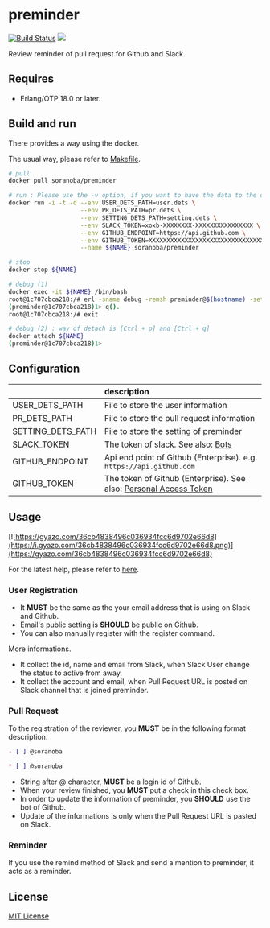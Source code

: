 preminder
=============
[![Build Status](https://travis-ci.org/soranoba/preminder.svg?branch=master)](https://travis-ci.org/soranoba/preminder)
[![](https://badge.imagelayers.io/soranoba/preminder:latest.svg)](https://imagelayers.io/?images=soranoba/preminder:latest 'Get your own badge on imagelayers.io')

Review reminder of pull request for Github and Slack.

## Requires

* Erlang/OTP 18.0 or later.

## Build and run

There provides a way using the docker.

The usual way, please refer to [Makefile](Makefile).

```bash
# pull
docker pull soranoba/preminder

# run : Please use the -v option, if you want to have the data to the outside of the container.
docker run -i -t -d --env USER_DETS_PATH=user.dets \
                    --env PR_DETS_PATH=pr.dets \
                    --env SETTING_DETS_PATH=setting.dets \
                    --env SLACK_TOKEN=xoxb-XXXXXXXX-XXXXXXXXXXXXXXXX \
                    --env GITHUB_ENDPOINT=https://api.github.com \
                    --env GITHUB_TOKEN=XXXXXXXXXXXXXXXXXXXXXXXXXXXXXXXXXX \
                    --name ${NAME} soranoba/preminder

# stop
docker stop ${NAME}

# debug (1)
docker exec -it ${NAME} /bin/bash
root@1c707cbca218:/# erl -sname debug -remsh preminder@$(hostname) -setcookie preminder
(preminder@1c707cbca218)1> q().
root@1c707cbca218:/# exit

# debug (2) : way of detach is [Ctrl + p] and [Ctrl + q]
docker attach ${NAME}
(preminder@1c707cbca218)1>
```

## Configuration

|                 |description|
|:----------------|:----------|
|USER_DETS_PATH   |File to store the user information|
|PR_DETS_PATH     |File to store the pull request information|
|SETTING_DETS_PATH|File to store the setting of preminder|
|SLACK_TOKEN      |The token of slack. See also: [Bots](https://my.slack.com/services/new/bot)|
|GITHUB_ENDPOINT  |Api end point of Github (Enterprise). e.g. `https://api.github.com` |
|GITHUB_TOKEN     |The token of Github (Enterprise). See also: [Personal Access Token](https://github.com/settings/tokens) |

## Usage

[![https://gyazo.com/36cb4838496c036934fcc6d9702e66d8](https://i.gyazo.com/36cb4838496c036934fcc6d9702e66d8.png)](https://gyazo.com/36cb4838496c036934fcc6d9702e66d8)

For the latest help, please refer to [here](priv/help.mustache).

### User Registration

* It **MUST** be the same as the your email address that is using on Slack and Github.
* Email's public setting is **SHOULD** be public on Github.
 * You can also manually register with the register command.

More informations.

* It collect the id, name and email from Slack, when Slack User change the status to active from away.
* It collect the account and email, when Pull Request URL is posted on Slack channel that is joined preminder.

### Pull Request

To the registration of the reviewer, you **MUST** be in the following format description.

```markdown
- [ ] @soranoba

* [ ] @soranoba
```

* String after @ character, **MUST** be a login id of Github.
* When your review finished, you **MUST** put a check in this check box.
* In order to update the information of preminder, you **SHOULD** use the bot of Github.
 * Update of the informations is only when the Pull Request URL is pasted on Slack.

### Reminder

If you use the remind method of Slack and send a mention to preminder, it acts as a reminder.

## License

[MIT License](LICENSE)
